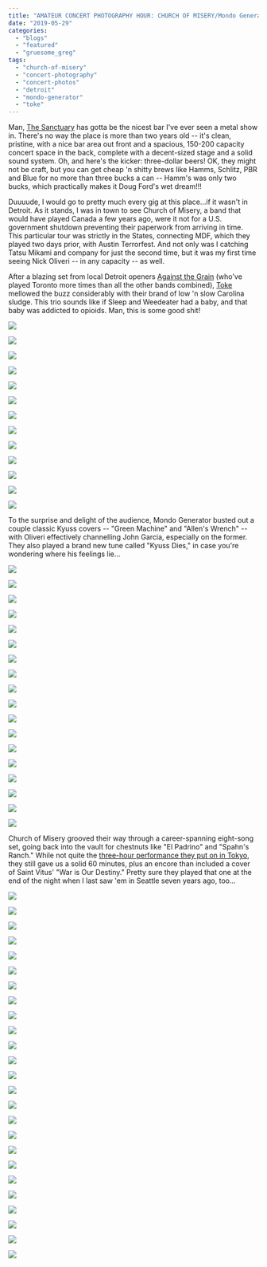 ```yaml
---
title: "AMATEUR CONCERT PHOTOGRAPHY HOUR: CHURCH OF MISERY/Mondo Generator/Toke @ The Sanctuary, Detroit, May 25, 2019"
date: "2019-05-29"
categories: 
  - "blogs"
  - "featured"
  - "gruesome_greg"
tags: 
  - "church-of-misery"
  - "concert-photography"
  - "concert-photos"
  - "detroit"
  - "mondo-generator"
  - "toke"
---
```


Man, [The Sanctuary](http://sanctuarydetroit.com/) has gotta be the nicest bar I've ever seen a metal show in. There's no way the place is more than two years old -- it's clean, pristine, with a nice bar area out front and a spacious, 150-200 capacity concert space in the back, complete with a decent-sized stage and a solid sound system. Oh, and here's the kicker: three-dollar beers! OK, they might not be craft, but you can get cheap 'n shitty brews like Hamms, Schlitz, PBR and Blue for no more than three bucks a can -- Hamm's was only two bucks, which practically makes it Doug Ford's wet dream!!!

Duuuude, I would go to pretty much every gig at this place...if it wasn't in Detroit. As it stands, I was in town to see Church of Misery, a band that would have played Canada a few years ago, were it not for a U.S. government shutdown preventing their paperwork from arriving in time. This particular tour was strictly in the States, connecting MDF, which they played two days prior, with Austin Terrorfest. And not only was I catching Tatsu Mikami and company for just the second time, but it was my first time seeing Nick Oliveri -- in any capacity -- as well.

After a blazing set from local Detroit openers [Against the Grain](https://againstthegrainmi.bandcamp.com/) (who've played Toronto more times than all the other bands combined), [Toke](https://tokenc.bandcamp.com/) mellowed the buzz considerably with their brand of low 'n slow Carolina sludge. This trio sounds like if Sleep and Weedeater had a baby, and that baby was addicted to opioids. Man, this is some good shit!

[![](https://hellbound.ca/wp-content/uploads/2019/05/IMG_3578-1024x768.jpg)](https://hellbound.ca/wp-content/uploads/2019/05/IMG_3578.jpg)

[![](https://hellbound.ca/wp-content/uploads/2019/05/IMG_3581-1024x768.jpg)](https://hellbound.ca/wp-content/uploads/2019/05/IMG_3581.jpg)

[![](https://hellbound.ca/wp-content/uploads/2019/05/IMG_3582.jpg)](https://hellbound.ca/wp-content/uploads/2019/05/IMG_3582.jpg)

[![](https://hellbound.ca/wp-content/uploads/2019/05/IMG_3584-1024x768.jpg)](https://hellbound.ca/wp-content/uploads/2019/05/IMG_3584.jpg)

[![](https://hellbound.ca/wp-content/uploads/2019/05/IMG_3589.jpg)](https://hellbound.ca/wp-content/uploads/2019/05/IMG_3589.jpg)

[![](https://hellbound.ca/wp-content/uploads/2019/05/IMG_3593.jpg)](https://hellbound.ca/wp-content/uploads/2019/05/IMG_3593.jpg)

[![](https://hellbound.ca/wp-content/uploads/2019/05/IMG_3594.jpg)](https://hellbound.ca/wp-content/uploads/2019/05/IMG_3594.jpg)

[![](https://hellbound.ca/wp-content/uploads/2019/05/IMG_3597.jpg)](https://hellbound.ca/wp-content/uploads/2019/05/IMG_3597.jpg)

[![](https://hellbound.ca/wp-content/uploads/2019/05/IMG_3598-1024x768.jpg)](https://hellbound.ca/wp-content/uploads/2019/05/IMG_3598.jpg)

[![](https://hellbound.ca/wp-content/uploads/2019/05/IMG_3601-1024x768.jpg)](https://hellbound.ca/wp-content/uploads/2019/05/IMG_3601.jpg)

[![](https://hellbound.ca/wp-content/uploads/2019/05/IMG_3605-1024x768.jpg)](https://hellbound.ca/wp-content/uploads/2019/05/IMG_3605.jpg)

[![](https://hellbound.ca/wp-content/uploads/2019/05/IMG_3609-1024x768.jpg)](https://hellbound.ca/wp-content/uploads/2019/05/IMG_3609.jpg)

[![](https://hellbound.ca/wp-content/uploads/2019/05/IMG_3613.jpg)](https://hellbound.ca/wp-content/uploads/2019/05/IMG_3613.jpg)

To the surprise and delight of the audience, Mondo Generator busted out a couple classic Kyuss covers -- "Green Machine" and "Allen's Wrench" -- with Oliveri effectively channelling John Garcia, especially on the former. They also played a brand new tune called "Kyuss Dies," in case you're wondering where his feelings lie...

[![](https://hellbound.ca/wp-content/uploads/2019/05/IMG_3616-1024x768.jpg)](https://hellbound.ca/wp-content/uploads/2019/05/IMG_3616.jpg)

[![](https://hellbound.ca/wp-content/uploads/2019/05/IMG_3623.jpg)](https://hellbound.ca/wp-content/uploads/2019/05/IMG_3623.jpg)

[![](https://hellbound.ca/wp-content/uploads/2019/05/IMG_3625.jpg)](https://hellbound.ca/wp-content/uploads/2019/05/IMG_3625.jpg)

[![](https://hellbound.ca/wp-content/uploads/2019/05/IMG_3626.jpg)](https://hellbound.ca/wp-content/uploads/2019/05/IMG_3626.jpg)

[![](https://hellbound.ca/wp-content/uploads/2019/05/IMG_3629-1024x768.jpg)](https://hellbound.ca/wp-content/uploads/2019/05/IMG_3629.jpg)

[![](https://hellbound.ca/wp-content/uploads/2019/05/IMG_3631-1024x768.jpg)](https://hellbound.ca/wp-content/uploads/2019/05/IMG_3631.jpg)

[![](https://hellbound.ca/wp-content/uploads/2019/05/IMG_3633-1024x768.jpg)](https://hellbound.ca/wp-content/uploads/2019/05/IMG_3633.jpg)

[![](https://hellbound.ca/wp-content/uploads/2019/05/IMG_3639-1024x768.jpg)](https://hellbound.ca/wp-content/uploads/2019/05/IMG_3639.jpg)

[![](https://hellbound.ca/wp-content/uploads/2019/05/IMG_3647-1024x768.jpg)](https://hellbound.ca/wp-content/uploads/2019/05/IMG_3647.jpg)

[![](https://hellbound.ca/wp-content/uploads/2019/05/IMG_3649-1024x768.jpg)](https://hellbound.ca/wp-content/uploads/2019/05/IMG_3649.jpg)

[![](https://hellbound.ca/wp-content/uploads/2019/05/IMG_3651.jpg)](https://hellbound.ca/wp-content/uploads/2019/05/IMG_3651.jpg)

[![](https://hellbound.ca/wp-content/uploads/2019/05/IMG_3656.jpg)](https://hellbound.ca/wp-content/uploads/2019/05/IMG_3656.jpg)

[![](https://hellbound.ca/wp-content/uploads/2019/05/IMG_3661.jpg)](https://hellbound.ca/wp-content/uploads/2019/05/IMG_3661.jpg)

[![](https://hellbound.ca/wp-content/uploads/2019/05/IMG_3663.jpg)](https://hellbound.ca/wp-content/uploads/2019/05/IMG_3663.jpg)

[![](https://hellbound.ca/wp-content/uploads/2019/05/IMG_3664.jpg)](https://hellbound.ca/wp-content/uploads/2019/05/IMG_3664.jpg)

[![](https://hellbound.ca/wp-content/uploads/2019/05/IMG_3666.jpg)](https://hellbound.ca/wp-content/uploads/2019/05/IMG_3666.jpg)

[![](https://hellbound.ca/wp-content/uploads/2019/05/IMG_3672.jpg)](https://hellbound.ca/wp-content/uploads/2019/05/IMG_3672.jpg)

[![](https://hellbound.ca/wp-content/uploads/2019/05/IMG_3675.jpg)](https://hellbound.ca/wp-content/uploads/2019/05/IMG_3675.jpg)

Church of Misery grooved their way through a career-spanning eight-song set, going back into the vault for chestnuts like "El Padrino" and "Spahn's Ranch." While not quite the [three-hour performance they put on in Tokyo](https://www.setlist.fm/setlist/church-of-misery/2019/higashi-kouenji-niman-den-atsu-tokyo-japan-43903f6b.html), they still gave us a solid 60 minutes, plus an encore than included a cover of Saint Vitus' "War is Our Destiny." Pretty sure they played that one at the end of the night when I last saw 'em in Seattle seven years ago, too...

[![](https://hellbound.ca/wp-content/uploads/2019/05/IMG_3680-1024x768.jpg)](https://hellbound.ca/wp-content/uploads/2019/05/IMG_3680.jpg)

[![](https://hellbound.ca/wp-content/uploads/2019/05/IMG_3684-1024x768.jpg)](https://hellbound.ca/wp-content/uploads/2019/05/IMG_3684.jpg)

[![](https://hellbound.ca/wp-content/uploads/2019/05/IMG_3685.jpg)](https://hellbound.ca/wp-content/uploads/2019/05/IMG_3685.jpg)

[![](https://hellbound.ca/wp-content/uploads/2019/05/IMG_3690.jpg)](https://hellbound.ca/wp-content/uploads/2019/05/IMG_3690.jpg)

[![](https://hellbound.ca/wp-content/uploads/2019/05/IMG_3691.jpg)](https://hellbound.ca/wp-content/uploads/2019/05/IMG_3691.jpg)

[![](https://hellbound.ca/wp-content/uploads/2019/05/IMG_3695.jpg)](https://hellbound.ca/wp-content/uploads/2019/05/IMG_3695.jpg)

[![](https://hellbound.ca/wp-content/uploads/2019/05/IMG_3698.jpg)](https://hellbound.ca/wp-content/uploads/2019/05/IMG_3698.jpg)

[![](https://hellbound.ca/wp-content/uploads/2019/05/IMG_3708-1024x768.jpg)](https://hellbound.ca/wp-content/uploads/2019/05/IMG_3708.jpg)

[![](https://hellbound.ca/wp-content/uploads/2019/05/IMG_3711-1024x768.jpg)](https://hellbound.ca/wp-content/uploads/2019/05/IMG_3711.jpg)

[![](https://hellbound.ca/wp-content/uploads/2019/05/IMG_3714.jpg)](https://hellbound.ca/wp-content/uploads/2019/05/IMG_3714.jpg)

[![](https://hellbound.ca/wp-content/uploads/2019/05/IMG_3721.jpg)](https://hellbound.ca/wp-content/uploads/2019/05/IMG_3721.jpg)

[![](https://hellbound.ca/wp-content/uploads/2019/05/IMG_3726.jpg)](https://hellbound.ca/wp-content/uploads/2019/05/IMG_3726.jpg)

[![](https://hellbound.ca/wp-content/uploads/2019/05/IMG_3735-1024x768.jpg)](https://hellbound.ca/wp-content/uploads/2019/05/IMG_3735.jpg)

[![](https://hellbound.ca/wp-content/uploads/2019/05/IMG_3738.jpg)](https://hellbound.ca/wp-content/uploads/2019/05/IMG_3738.jpg)

[![](https://hellbound.ca/wp-content/uploads/2019/05/IMG_3741.jpg)](https://hellbound.ca/wp-content/uploads/2019/05/IMG_3741.jpg)

[![](https://hellbound.ca/wp-content/uploads/2019/05/IMG_3745-1024x768.jpg)](https://hellbound.ca/wp-content/uploads/2019/05/IMG_3745.jpg)

[![](https://hellbound.ca/wp-content/uploads/2019/05/IMG_3749.jpg)](https://hellbound.ca/wp-content/uploads/2019/05/IMG_3749.jpg)

[![](https://hellbound.ca/wp-content/uploads/2019/05/IMG_3751-1024x768.jpg)](https://hellbound.ca/wp-content/uploads/2019/05/IMG_3751.jpg)

[![](https://hellbound.ca/wp-content/uploads/2019/05/IMG_3752-1024x768.jpg)](https://hellbound.ca/wp-content/uploads/2019/05/IMG_3752.jpg)

[![](https://hellbound.ca/wp-content/uploads/2019/05/IMG_3755.jpg)](https://hellbound.ca/wp-content/uploads/2019/05/IMG_3755.jpg)

[![](https://hellbound.ca/wp-content/uploads/2019/05/IMG_3757-1024x768.jpg)](https://hellbound.ca/wp-content/uploads/2019/05/IMG_3757.jpg)

[![](https://hellbound.ca/wp-content/uploads/2019/05/IMG_3762.jpg)](https://hellbound.ca/wp-content/uploads/2019/05/IMG_3762.jpg)

[![](https://hellbound.ca/wp-content/uploads/2019/05/IMG_3764.jpg)](https://hellbound.ca/wp-content/uploads/2019/05/IMG_3764.jpg)

[![](https://hellbound.ca/wp-content/uploads/2019/05/IMG_3772-1024x768.jpg)](https://hellbound.ca/wp-content/uploads/2019/05/IMG_3772.jpg)

[![](https://hellbound.ca/wp-content/uploads/2019/05/IMG_3776-1024x768.jpg)](https://hellbound.ca/wp-content/uploads/2019/05/IMG_3776.jpg)
